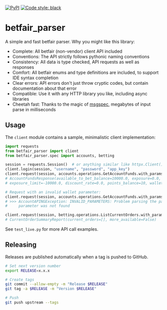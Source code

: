 [![PyPI](https://img.shields.io/pypi/v/betfair_parser.svg?style=flat)](https://pypi.org/project/betfair_parser/)
[![Code style: black](https://img.shields.io/badge/code%20style-black-000000.svg)](https://github.com/psf/black)

# betfair_parser

A simple and fast betfair parser. Why you might like this library:

- Complete: All betfair (non-vendor) client API included
- Conventions: The API strictly follows pythonic naming conventions
- Consistency: All data is type checked, API requests as well as responses
- Comfort: All betfair enums and type definitions are included, to support IDE syntax completion
- Clear errors: API errors don't just throw cryptic codes, but contain documentation about that error
- Compatible: Use it with any HTTP library you like, including async libraries
- Cheetah fast: Thanks to the magic of [msgspec](https://github.com/jcrist/msgspec), megabytes of input parse in milliseconds


## Usage

The `client` module contains a sample, minimalistic client implementation:

```python
import requests
from betfair_parser import client
from betfair_parser.spec import accounts, betting

session = requests.Session()  # or anything similar like httpx.Client()
client.login(session, "username", "password", "app_key")
client.request(session, accounts.operations.GetAccountFunds.with_params())
# AccountFundsResponse(available_to_bet_balance=10000.0, exposure=0.0, retained_commission=0.0,
# exposure_limit=-10000.0, discount_rate=0.0, points_balance=10, wallet=<Wallet.UK: 'UK'>)

# Request with an invalid wallet parameter:
client.request(session, accounts.operations.GetAccountFunds.with_params(wallet="AUS"))
# >>> AccountAPINGException: INVALID_PARAMETERS: Problem parsing the parameters, or a mandatory
#     parameter was not found

client.request(session, betting.operations.ListCurrentOrders.with_params())
# CurrentOrderSummaryReport(current_orders=[], more_available=False)
```

See `test_live.py` for more API call examples.


## Releasing

Releases are published automatically when a tag is pushed to GitHub.

```bash
# Set next version number
export RELEASE=x.x.x

# Create tags
git commit --allow-empty -m "Release $RELEASE"
git tag -a $RELEASE -m "Version $RELEASE"

# Push
git push upstream --tags
```
